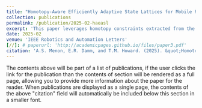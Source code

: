 ```yaml
---
title: "Homotopy-Aware Efficiently Adaptive State Lattices for Mobile Robot Motion Planning in Cluttered Environments"
collection: publications
permalink: /publication/2025-02-haeasl
excerpt: 'This paper leverages homotopy constraints extracted from the robot's environment in order to provide motion plans that ease the burden of path-following controllers for mobile robot navigation'
date: 2025-02
venue: 'IEEE Robotics and Automation Letters'
[//]: # paperurl: 'http://academicpages.github.io/files/paper3.pdf'
citation: 'A.S. Menon, E.R. Damm, and T.M. Howard. (2025). &quot;Homotopy-Aware Efficiently Adaptive State Lattices for Mobile Robot Motion Planning in Cluttered Environments&quot; <i>IEEE Robotics and Automation Letters</i>. vol 10, no. 2, pp. 947-954.'
---
```


The contents above will be part of a list of publications, if the user clicks the link for the publication than the contents of section will be rendered as a full page, allowing you to provide more information about the paper for the reader. When publications are displayed as a single page, the contents of the above "citation" field will automatically be included below this section in a smaller font.

